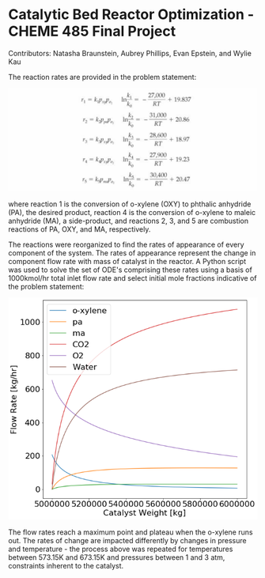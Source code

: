 # Catalytic Bed Reactor Optimization - CHEME 485 Final Project
Contributors: Natasha Braunstein, Aubrey Phillips, Evan Epstein, and Wylie Kau

The reaction rates are provided in the problem statement:

![](PR_components/Figures/ReactionRates.png)

where reaction 1 is the conversion of o-xylene (OXY) to phthalic anhydride (PA), the desired product, reaction 4 is the conversion of o-xylene to maleic anhydride (MA), a side-product, and reactions 2, 3, and 5 are combustion reactions of PA, OXY, and MA, respectively.

The reactions were reorganized to find the rates of appearance of every component of the system. The rates of appearance represent the change in component flow rate with mass of catalyst in the reactor. A Python script was used to solve the set of ODE's comprising these rates using a basis of 1000kmol/hr total inlet flow rate and select initial mole fractions indicative of the problem statement:

![](PR_components/Figures/ODEsolve.PNG)

The flow rates reach a maximum point and plateau when the o-xylene runs out. The rates of change are impacted differently by changes in pressure and temperature - the process above was repeated for temperatures between 573.15K and 673.15K and pressures between 1 and 3 atm, constraints inherent to the catalyst.
